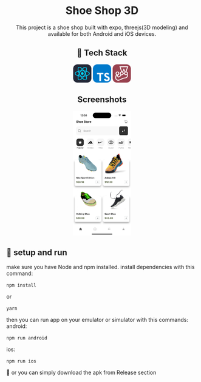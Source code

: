 <h1 align="center"> Shoe Shop 3D</h1>

<p align="center">
This project is a shoe shop built with expo, threejs(3D modeling) and available for both Android and iOS devices.
</p>

<h2 align="center">
🤖 Tech Stack
</h2>
<p align="center">
<img src="https://github.com/tandpfun/skill-icons/blob/main/icons/React-Dark.svg" width="48" title="ReactNative">
<img src="https://github.com/tandpfun/skill-icons/blob/main/icons/TypeScript.svg" width="48" title="Typescript">
<img src="https://github.com/tandpfun/skill-icons/blob/main/icons/Jest.svg" width="48" title="Unit Test">
</p>

<h2 align="center">
Screenshots
</h2>
<p align="center">
<img src="/screenshots/sc1.png" width="30%" display="inline"/>
</p>

## :rocket: setup and run

make sure you have Node and npm installed.
install dependencies with this command:

```
npm install
```

or

```
yarn
```

then you can run app on your emulator or simulator with this commands:\
android:

```
npm run android
```

ios:

```
npm run ios
```

:calling: or you can simply download the apk from Release section
